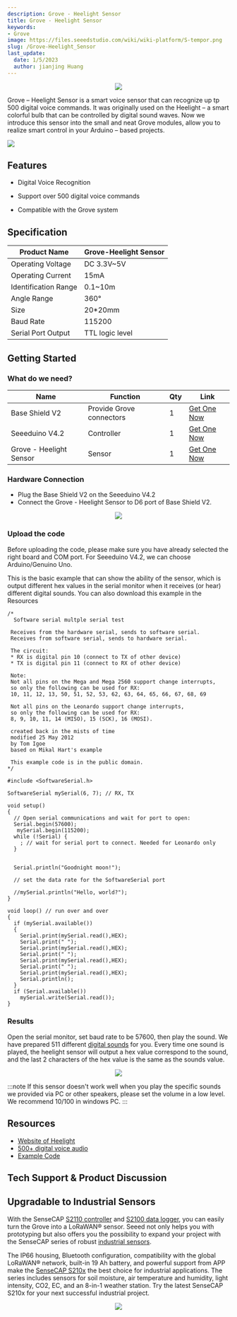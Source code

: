 ```yaml
---
description: Grove - Heelight Sensor
title: Grove - Heelight Sensor
keywords:
- Grove
image: https://files.seeedstudio.com/wiki/wiki-platform/S-tempor.png
slug: /Grove-Heelight_Sensor
last_update:
  date: 1/5/2023
  author: jianjing Huang
---
```


<div align="center"><img width={1000} src="https://files.seeedstudio.com/wiki/Grove_Heelight_Sensor/img/Heelight%20Sensor%20plus%20coin.jpg" /></div>

Grove – Heelight Sensor is a smart voice sensor that can recognize up tp 500 digital voice commands. It was originally used on the Heelight – a smart colorful bulb that can be controlled by digital sound waves. Now we introduce this sensor into the small and neat Grove modules, allow you to realize smart control in your Arduino – based projects.

<p style={{textAlign: 'center'}}><a href="https://www.seeedstudio.com/Grove-Heelight-Sensor-p-2867.html" target="_blank"><img src="https://files.seeedstudio.com/wiki/Seeed-WiKi/docs/images/300px-Get_One_Now_Banner-ragular.png" /></a></p>

## Features

- Digital Voice Recognition

- Support over 500 digital voice commands

- Compatible with the Grove system

## Specification

| Product Name         | Grove-Heelight Sensor |
|----------------------|-----------------------|
| Operating Voltage    | DC 3.3V~5V            |
| Operating Current    | 15mA                  |
| Identification Range | 0.1~10m               |
| Angle Range          | 360°                  |
| Size                 | 20*20mm               |
| Baud Rate            | 115200                |
| Serial Port Output   | TTL logic level       |

## Getting Started

### What do we need?

|Name |Function| Qty |Link|
|---|---|---|---|
|Base Shield V2| Provide Grove connectors |1 |[Get One Now](https://www.seeedstudio.com/Base-Shield-V2-p-1378.html)|
|Seeeduino V4.2| Controller |1 |[Get One Now](https://www.seeedstudio.com/Seeeduino-V4.2-p-2517.html)|
|Grove - Heelight Sensor |Sensor| 1| [Get One Now](https://www.seeedstudio.com/Grove-Heelight-Sensor-p-2867.html)|

### Hardware Connection

- Plug the Base Shield V2 on the Seeeduino V4.2
- Connect the Grove - Heelight Sensor to D6 port of Base Shield V2.

<div align="center"><img width={1000} src="https://files.seeedstudio.com/wiki/Grove_Heelight_Sensor/img/hardware%20connection.JPG" /></div>

### Upload the code

Before uploading the code, please make sure you have already selected the right board and COM port. For Seeeduino V4.2, we can choose Arduino/Genuino Uno.

This is the basic example that can show the ability of the sensor, which is output different hex values in the serial monitor when it receives (or hear) different digital sounds. You can also download this example in the Resources

```
/*
  Software serial multple serial test

 Receives from the hardware serial, sends to software serial.
 Receives from software serial, sends to hardware serial.

 The circuit:
 * RX is digital pin 10 (connect to TX of other device)
 * TX is digital pin 11 (connect to RX of other device)

 Note:
 Not all pins on the Mega and Mega 2560 support change interrupts,
 so only the following can be used for RX:
 10, 11, 12, 13, 50, 51, 52, 53, 62, 63, 64, 65, 66, 67, 68, 69

 Not all pins on the Leonardo support change interrupts,
 so only the following can be used for RX:
 8, 9, 10, 11, 14 (MISO), 15 (SCK), 16 (MOSI).

 created back in the mists of time
 modified 25 May 2012
 by Tom Igoe
 based on Mikal Hart's example

 This example code is in the public domain.
*/

#include <SoftwareSerial.h>

SoftwareSerial mySerial(6, 7); // RX, TX

void setup()
{
  // Open serial communications and wait for port to open:
  Serial.begin(57600);
   mySerial.begin(115200);
  while (!Serial) {
    ; // wait for serial port to connect. Needed for Leonardo only
  }


  Serial.println("Goodnight moon!");

  // set the data rate for the SoftwareSerial port

  //mySerial.println("Hello, world?");
}

void loop() // run over and over
{
  if (mySerial.available())
  {
    Serial.print(mySerial.read(),HEX);
    Serial.print(" ");
    Serial.print(mySerial.read(),HEX);
    Serial.print(" ");
    Serial.print(mySerial.read(),HEX);
    Serial.print(" ");
    Serial.print(mySerial.read(),HEX);
    Serial.println();
  }
  if (Serial.available())
    mySerial.write(Serial.read());
}
```

### Results

Open the serial monitor, set baud rate to be 57600, then play the sound. We have prepared 511 different [digital sounds](https://files.seeedstudio.com/wiki/Grove_Heelight_Sensor/res/audio.zip) for you. Every time one sound is played, the heelight sensor will output a hex value correspond to the sound, and the last 2 characters of the hex value is the same as the sounds value.

<div align="center"><img width={1000} src="https://files.seeedstudio.com/wiki/Grove_Heelight_Sensor/img/heelight%20sensor%20output.png" /></div>

:::note
If this sensor doesn't work well when you play the specific sounds we provided via PC or other speakers, please set the volume in a low level. We recommend 10/100 in windows PC.
:::

## Resources

- [Website of Heelight](http://www.heelight.com/)
- [500+ digital voice audio](https://files.seeedstudio.com/wiki/Grove_Heelight_Sensor/res/audio.zip)
- [Example Code](https://github.com/SeeedDocument/Grove_Heelight_Sensor/tree/master/res/Grove_-_Heelight_Sensor_example)

## Tech Support & Product Discussion

<div class="button_tech_support_container">
<a href="https://forum.seeedstudio.com/" class="button_forum"></a> 
<a href="https://www.seeedstudio.com/contacts" class="button_email"></a>
</div>

<div class="button_tech_support_container">
<a href="https://discord.gg/eWkprNDMU7" class="button_discord"></a> 
<a href="https://github.com/Seeed-Studio/wiki-documents/discussions/69" class="button_discussion"></a>
</div>

## Upgradable to Industrial Sensors

With the SenseCAP [S2110 controller](https://www.seeedstudio.com/SenseCAP-XIAO-LoRaWAN-Controller-p-5474.html) and [S2100 data logger](https://www.seeedstudio.com/SenseCAP-S2100-LoRaWAN-Data-Logger-p-5361.html), you can easily turn the Grove into a LoRaWAN® sensor. Seeed not only helps you with prototyping but also offers you the possibility to expand your project with the SenseCAP series of robust [industrial sensors](https://www.seeedstudio.com/catalogsearch/result/?q=sensecap&categories=SenseCAP&application=Temperature%2FHumidity~Soil~Gas~Light~Weather~Water~Automation~Positioning~Machine%20Learning~Voice%20Recognition&compatibility=SenseCAP).

The IP66 housing, Bluetooth configuration, compatibility with the global LoRaWAN® network, built-in 19 Ah battery, and powerful support from APP make the [SenseCAP S210x](https://www.seeedstudio.com/catalogsearch/result/?q=S21&categories=SenseCAP&product_module=Device) the best choice for industrial applications. The series includes sensors for soil moisture, air temperature and humidity, light intensity, CO2, EC, and an 8-in-1 weather station. Try the latest SenseCAP S210x for your next successful industrial project.

<div align="center"><a href="https://www.seeedstudio.com/catalogsearch/result/?q=sensecap&application=Temperature%2FHumidity~Soil~Gas~Light~Weather~Water~Automation~Positioning~Machine%20Learning~Voice%20Recognition&compatibility=SenseCAP" target="_blank"><img width={800} src="https://files.seeedstudio.com/wiki/K1100_overview/sensecap.png" /></a></div>
